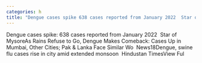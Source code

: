 ```yaml
---
categories: h
title: "Dengue cases spike 638 cases reported from January 2022  Star of Mysore"
---
```

Dengue cases spike: 638 cases reported from January 2022&nbsp;&nbsp;Star of MysoreAs Rains Refuse to Go, Dengue Makes Comeback: Cases Up in Mumbai, Other Cities; Pak & Lanka Face Similar Wo&nbsp;&nbsp;News18Dengue, swine flu cases rise in city amid extended monsoon&nbsp;&nbsp;Hindustan TimesView Ful